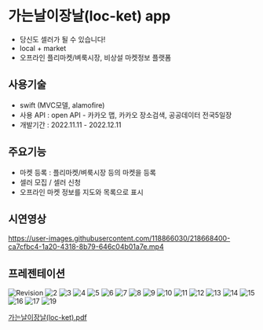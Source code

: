 # 가는날이장날(loc-ket) app
- 당신도 셀러가 될 수 있습니다!
- local + market 
- 오프라인 플리마켓/벼룩시장, 비상설 마켓정보 플랫폼

## 사용기술
- swift (MVC모델, alamofire)
- 사용 API : open API - 카카오 맵, 카카오 장소검색, 공공데이터 전국5일장
- 개발기간 : 2022.11.11 - 2022.12.11

## 주요기능 
- 마켓 등록 : 플리마켓/벼룩시장 등의 마켓을 등록
- 셀러 모집 / 셀러 신청
- 오프라인 마켓 정보를 지도와 목록으로 표시

## 시연영상
https://user-images.githubusercontent.com/118866030/218668400-ca7cfbc4-1a20-4318-8b79-646c04b01a7e.mp4

## 프레젠테이션 
![Revision](https://user-images.githubusercontent.com/118866030/218669743-427ddb48-2638-4009-9c9c-a71f43705434.jpg)
![2](https://user-images.githubusercontent.com/118866030/218669623-262fc50e-2ed6-43e0-89c3-f656a50d6668.jpg)
![3](https://user-images.githubusercontent.com/118866030/218669630-649951b7-fe14-4027-b05f-8fbf21461d8f.jpg)
![4](https://user-images.githubusercontent.com/118866030/218669632-dd8d6144-a371-4733-b1ce-b1060596f081.jpg)
![5](https://user-images.githubusercontent.com/118866030/218669633-8776dd99-e4f3-4ee6-8dff-555344f8bf1c.jpg)
![6](https://user-images.githubusercontent.com/118866030/218669635-e6d2d72c-ac91-43f0-8ead-6dfc1daedbae.jpg)
![7](https://user-images.githubusercontent.com/118866030/218669637-454b7070-cee9-4da8-9939-555b6db7d689.jpg)
![8](https://user-images.githubusercontent.com/118866030/218669640-20c4a91d-1f6d-408e-acd3-5d8d1f21173b.jpg)
![9](https://user-images.githubusercontent.com/118866030/218669641-8372fc16-935a-4209-a8a2-12869cc2cc22.jpg)
![10](https://user-images.githubusercontent.com/118866030/218669646-a118f2c6-caf7-4d21-8d36-050fca2c98d0.jpg)
![11](https://user-images.githubusercontent.com/118866030/218669648-6197b92f-6dd5-47c3-a97f-982b17a7d04f.jpg)
![12](https://user-images.githubusercontent.com/118866030/218669650-01c9e3c4-15ea-49aa-a5c0-58322525c7e8.jpg)
![13](https://user-images.githubusercontent.com/118866030/218669652-90a53fea-3c22-43ec-932b-4ea0dc2fa892.jpg)
![14](https://user-images.githubusercontent.com/118866030/218669658-20bbc8de-1271-4689-8fd5-66486fb35640.jpg)
![15](https://user-images.githubusercontent.com/118866030/218669660-b1e59e58-06ee-4a14-8f7d-2943815a0ec7.jpg)
![16](https://user-images.githubusercontent.com/118866030/218669665-043c3291-7ca4-456c-8468-6d823129c202.jpg)
![17](https://user-images.githubusercontent.com/118866030/218669668-33ee698d-33d0-4304-918d-d8792efcf0d0.jpg)
![19](https://user-images.githubusercontent.com/118866030/218669673-61ac28f9-1508-421e-a45e-fb8db7b66bde.jpg)

[가는날이장날(loc-ket).pdf](https://github.com/NA-anna/locket-app-front/files/10729852/loc-ket.pdf)

